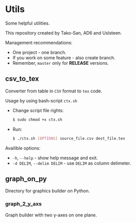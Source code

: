 # Utils
Some helpful utilities.

This repository created by Tako-San, AD6 and Uslsteen. 

Management recommendations:
* One project - one branch.
* If you work on some feature - also create branch.
* Remember, ```master``` only for **RELEASE** versions. 

## csv_to_tex
Converter from table in ```CSV``` format to ```tex``` code.

Usage by using bash-script ```ctx.sh```
* Change script file rights:
  ```bash
  $ sudo chmod +x ctx.sh
  ```
* Run:
  ```bash
  $ ./ctx.sh [OPTIONS] source_file.csv dest_file.tex
  ```
Availible options: 
* ```-h```, ```--help``` - show help message and exit.
* ```-d DELIM```, ```--delim DELIM``` - use ```DELIM``` as column delimeter.

## graph_on_py
Directory for graphics builder on Python.

### graph_2_y_axs 
Graph builder with two y-axes on one plane.
